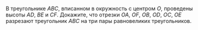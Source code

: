 В треугольнике $ABC$, вписанном в окружность с центром $O$, 
проведены высоты $AD$, $BE$ и $CF$. Докажите, что отрезки $OA$, $OF$, $OB$, $OD$, $OC$, $OE$
разрезают треугольник $ABC$ на три пары равновеликих треугольников.